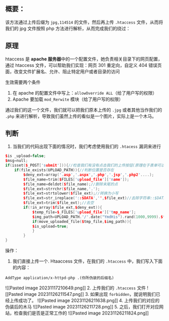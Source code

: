 ## 概要：
该方法通过上传后缀为 `jpg,114514` 的文件，然后再上传 `.htaccess` 文件，从而将我们的 jpg 文件按照 php 方法进行解析，从而完成我们的绕过：

## 原理
htaccess 是 **apache 服务器**中的一个配置文件，她负责相关目录下的网页配置，通过 htaccess 文件，可以帮助我们实现：网页 301 重定向，自定义 404 错误页面，改变文件扩展名、允许、阻止特定用户或者目录的访问

生效需要两个条件
1. 在 apache 的配置文件中写上：`allowOverride ALL`（给了用户写的权限）
2. Apache 要加载 `mod_Rerwite` 模块（给了用户写的权限）

通过我们的这一个文件，我们就可以把我们原本上传的 `.jpg` 或者其他当作我们的 `.php` 来进行解析，导致我们虽然上传的看似是一个图片，实际上是一个木马。

## 判断
1. 当我们的代码出现下面的情况时，我们考虑使用我们的 `.htacess` 漏洞来进行
```cpp
$is _upload=false;
$msg=null;
if(isset($_POST['submit'])){//检查我们有没有点击我们的上传按钮(原理在于表单可以上传post数据)
	if(file_exists(UPLOAD_PATH)){//判断位置是否存在
		$deny_ext=array('.asp','.aspx','.php','.jsp','.php2'....);
		$file_name=trim($FILES['upload_file']['name']);
		$file_name=deldot($file_name);//删除末尾的点
		$file_ext=strrchr($file_name,'.');
		$file_ext=strtolower($file_ext);//转换为小写
		$file_ext=str_ireplace('::$DATA','',$file_ext)//去除字符串::$DATA
		$file_ext=trim($file_ext);//去空
		if(!in_array($file_ext,$deny_ext)){
			$temp_file=$_FILES['upload_file']['tmp_name'];
			$img_path=UPLOAD_PATH.'/'.date("YmdHis").rand(1000,9999).$file_ext;
			if(move_uploaded_file($tmp_file,$img_path)){
			$is_upload=true;
			}
		}
}
```

操作：
1. 我们直接上传一个. Htaaccess 文件，在我们的 `.htaccess` 中，我们写入下面的内容：
```text
AddType application/x-httpd-php .(你所伪装的后缀名)
```
![[Pasted image 20231117210649.png]]
2. 上传我们的 `.htaccess` 文件
![[Pasted image 20231126211547.png]]
3. 如果出现 `forbidden`，就说明我们已经上传成功了。
![[Pasted image 20231126211638.png]]
4. 上传我们的对应的伪装后的木马
![[Pasted image 20231126211728.png]]
5. 之后，我们打开对应网站，检查我们是否是正常工作的
![[Pasted image 20231126211824.png]]


